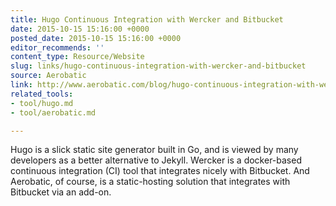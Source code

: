 ```yaml
---
title: Hugo Continuous Integration with Wercker and Bitbucket
date: 2015-10-15 15:16:00 +0000
posted_date: 2015-10-15 15:16:00 +0000
editor_recommends: ''
content_type: Resource/Website
slug: links/hugo-continuous-integration-with-wercker-and-bitbucket
source: Aerobatic
link: http://www.aerobatic.com/blog/hugo-continuous-integration-with-wercker-aerobatic-and-bitbucket.html
related_tools:
- tool/hugo.md
- tool/aerobatic.md

---
```

Hugo is a slick static site generator built in Go, and is viewed by many developers as a better alternative to Jekyll. Wercker is a docker-based continuous integration (CI) tool that integrates nicely with Bitbucket. And Aerobatic, of course, is a static-hosting solution that integrates with Bitbucket via an add-on.



